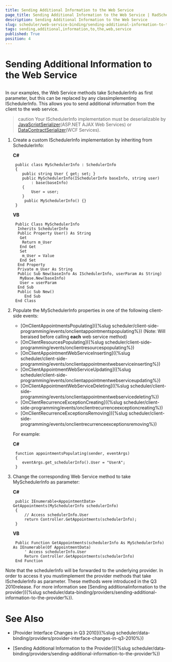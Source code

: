 ```yaml
---
title: Sending Additional Information to the Web Service
page_title: Sending Additional Information to the Web Service | RadScheduler for ASP.NET AJAX Documentation
description: Sending Additional Information to the Web Service
slug: scheduler/web-service-binding/sending-additional-information-to-the-web-service
tags: sending,additional,information,to,the,web,service
published: True
position: 4
---
```


# Sending Additional Information to the Web Service



## 

In our examples, the Web Service methods take SchedulerInfo as first parameter, but this can be replaced by any classimplementing ISchedulerInfo. This allows you to send additional information from the client to the web service.

>caution Your ISchedulerInfo implementation must be deserializable by [JavaScriptSerializer](https://msdn.microsoft.com/en-us/library/ee191864.aspx?PHPSESSID=e92f822fa484825901474a21f8abdca0)(ASP.NET AJAX Web Services) or [DataContractSerializer](https://msdn.microsoft.com/en-us/library/system.runtime.serialization.json.datacontractjsonserializer.aspx)(WCF Services).
>


1. Create a custom ISchedulerInfo implementation by inheriting from SchedulerInfo:

	**C#**
	     
		public class MySchedulerInfo : SchedulerInfo
		{
		   public string User { get; set; }
		   public MySchedulerInfo(ISchedulerInfo baseInfo, string user)
			   : base(baseInfo)
		   {
			   User = user;
		   }
			public MySchedulerInfo() {}
		}  
		
	**VB**
	
		Public Class MySchedulerInfo
		 Inherits SchedulerInfo
		 Public Property User() As String
		  Get
		   Return m_User
		  End Get
		  Set
		   m_User = Value
		  End Set
		 End Property
		 Private m_User As String
		 Public Sub New(baseInfo As ISchedulerInfo, userParam As String)
		  MyBase.New(baseInfo)
		  User = userParam
		 End Sub
		 Public Sub New()
			End Sub
		End Class 
	

2. Populate the MySchedulerInfo properties in one of the following client-side events:
	* [OnClientAppointmentsPopulating]({%slug scheduler/client-side-programming/events/onclientappointmentspopulating%}) (Note: Will beraised before calling **each** web service method)
	* [OnClientResourcesPopulating]({%slug scheduler/client-side-programming/events/onclientresourcespopulating%})
	* [OnClientAppointmentWebServiceInserting]({%slug scheduler/client-side-programming/events/onclientappointmentwebserviceinserting%})
	* [OnClientAppointmentWebServiceUpdating]({%slug scheduler/client-side-programming/events/onclientappointmentwebserviceupdating%})
	* [OnClientAppointmentWebServiceDeleting]({%slug scheduler/client-side-programming/events/onclientappointmentwebservicedeleting%})
	* [OnClientRecurrenceExceptionCreating]({%slug scheduler/client-side-programming/events/onclientrecurrenceexceptioncreating%})
	* [OnClientRecurrenceExceptionsRemoving]({%slug scheduler/client-side-programming/events/onclientrecurrenceexceptionsremoving%})
	
	For example:

	**C#**
		 
		function appointmentsPopulating(sender, eventArgs)
		{
		   eventArgs.get_schedulerInfo().User = "UserA";
		} 
				

3. Change the corresponding Web Service method to take MySchedulerInfo as parameter:


	**C#**
					
		public IEnumerable<AppointmentData> GetAppointments(MySchedulerInfo schedulerInfo)
		{
			// Access schedulerInfo.User
			return Controller.GetAppointments(schedulerInfo);
		}
			

	**VB**
				
		Public Function GetAppointments(schedulerInfo As MySchedulerInfo) As IEnumerable(Of AppointmentData)
			' Access schedulerInfo.User
			Return Controller.GetAppointments(schedulerInfo)
		End Function
				

Note that the schedulerInfo will be forwarded to the underlying provider. In order to access it you mustimplement the provider methods that take ISchedulerInfo as parameter. These methods were introduced in the Q3 2010release. For more information see [Sending additionalinformation to the provider]({%slug scheduler/data-binding/providers/sending-additional-information-to-the-provider%}).

# See Also

 * [Provider Interface Changes in Q3 2010]({%slug scheduler/data-binding/providers/provider-interface-changes-in-q3-2010%})

 * [Sending Additional Information to the Provider]({%slug scheduler/data-binding/providers/sending-additional-information-to-the-provider%})
